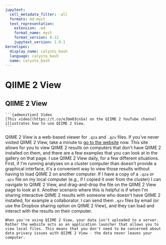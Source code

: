 ```yaml
---
jupytext:
  cell_metadata_filter: -all
  formats: md:myst
  text_representation:
    extension: .md
    format_name: myst
    format_version: 0.12
    jupytext_version: 1.9.1
kernelspec:
  display_name: calysto_bash
  language: calysto_bash
  name: calysto_bash
---
```


# QIIME 2 View

## QIIME 2 View

````{margin}
```{admonition} Video
[This video](https://t.co/eJbm03cnSa) on the QIIME 2 YouTube channel illustrates how to use QIIME 2 View. 
```
````

QIIME 2 View is a web-based viewer for `.qza` and `.qzv` files. If you've never visited QIIME 2 View, take a minute to [go to the website](https://view.qiime2.org) now. This site allows for you to view QIIME 2 results on computers that don't have QIIME 2 installed on them, and there are a few examples that you can look at in the gallery on that page. I use QIIME 2 View daily, for a few different situations. First, if I'm running analyses on a cluster computer than doesn't provide a graphical interface, it's a convenient way to view those results without having to load QIIME 2 on another computer. If I have a copy of a `.qza` or `.qzv` file on my local computer (e.g., if I copied it over from the cluster) I can navigate to QIIME 2 View, and drag-and-drop the file on the QIIME 2 View page to look at it. Another scenario where this is helpful is if when I'm sharing interactive QIIME 2 results with someone who doesn't have QIIME 2 installed, for example a collaborator. I can send them `.qzv` files by email (or use the Dropbox sharing option on QIIME 2 View), and they can load and interact with the results on their computer. 

```{note}
When you're using QIIME 2 View, your data isn't uploaded to a server. Rather the website acts as an application launcher that allows you to view local files. This means that you don't need to be concerned about data privacy issues with QIIME 2 View - the data never leaves your computer.
```
